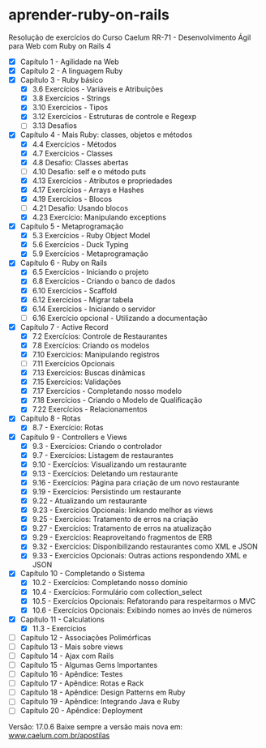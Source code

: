 # aprender-ruby-on-rails
Resolução de exercícios do Curso Caelum RR-71 - Desenvolvimento Ágil para Web com Ruby on Rails 4
- [x] Capítulo 1 - Agilidade na Web
- [x] Capítulo 2 - A linguagem Ruby
- [x] Capítulo 3 - Ruby básico
  - [x] 3.6 Exercícios - Variáveis e Atribuições
  - [x] 3.8 Exercícios - Strings
  - [x] 3.10 Exercícios - Tipos
  - [x] 3.12 Exercícios - Estruturas de controle e Regexp
  - [ ] 3.13 Desafios
- [x] Capítulo 4 - Mais Ruby: classes, objetos e métodos
    - [x] 4.4 Exercícios - Métodos
    - [x] 4.7 Exercícios - Classes
    - [x] 4.8 Desafio: Classes abertas
    - [ ] 4.10 Desafio: self e o método puts
    - [x] 4.13 Exercícios - Atributos e propriedades
    - [x] 4.17 Exercícios - Arrays e Hashes
    - [x] 4.19 Exercícios - Blocos
    - [ ] 4.21 Desafio: Usando blocos
    - [x] 4.23 Exercício: Manipulando exceptions
- [x] Capítulo 5 - Metaprogramação
    - [x] 5.3 Exercícios - Ruby Object Model
    - [x] 5.6 Exercícios - Duck Typing
    - [x] 5.9 Exercícios - Metaprogramação
- [x] Capítulo 6 - Ruby on Rails
  - [x] 6.5 Exercícios - Iniciando o projeto
  - [x] 6.8 Exercícios - Criando o banco de dados
  - [x] 6.10 Exercícios - Scaffold
  - [x] 6.12 Exercícios - Migrar tabela
  - [x] 6.14 Exercícios - Iniciando o servidor
  - [ ] 6.16 Exercício opcional - Utilizando a documentação
- [x] Capítulo 7 - Active Record
  - [x] 7.2 Exercícios: Controle de Restaurantes
  - [x] 7.8 Exercícios: Criando os modelos
  - [x] 7.10 Exercícios: Manipulando registros
  - [ ] 7.11 Exercícios Opcionais
  - [x] 7.13 Exercícios: Buscas dinâmicas
  - [x] 7.15 Exercícios: Validações
  - [x] 7.17 Exercícios - Completando nosso modelo
  - [x] 7.18 Exercícios - Criando o Modelo de Qualificação
  - [x] 7.22 Exercícios - Relacionamentos
- [x] Capítulo 8 - Rotas
  - [x] 8.7 - Exercício: Rotas
- [x] Capítulo 9 - Controllers e Views
  - [x] 9.3 - Exercícios: Criando o controlador
  - [x] 9.7 - Exercícios: Listagem de restaurantes
  - [x] 9.10 - Exercícios: Visualizando um restaurante
  - [x] 9.13 - Exercícios: Deletando um restaurante
  - [x] 9.16 - Exercícios: Página para criação de um novo restaurante
  - [x] 9.19 - Exercícios: Persistindo um restaurante
  - [x] 9.22 - Atualizando um restaurante
  - [x] 9.23 - Exercícios Opcionais: linkando melhor as views
  - [x] 9.25 - Exercícios: Tratamento de erros na criação
  - [x] 9.27 - Exercícios: Tratamento de erros na atualização
  - [x] 9.29 - Exercícios: Reaproveitando fragmentos de ERB
  - [x] 9.32 - Exercícios: Disponibilizando restaurantes como XML e JSON
  - [x] 9.33 - Exercícios Opcionais: Outras actions respondendo XML e JSON
- [x] Capítulo 10 - Completando o Sistema
  - [x] 10.2 - Exercícios: Completando nosso domínio
  - [x] 10.4 - Exercícios: Formulário com collection_select
  - [x] 10.5 - Exercícios Opcionais: Refatorando para respeitarmos o MVC
  - [x] 10.6 - Exercícios Opcionais: Exibindo nomes ao invés de números
- [x] Capítulo 11 - Calculations
  - [x] 11.3 - Exercícios
- [ ] Capítulo 12 - Associações Polimórficas
- [ ] Capítulo 13 - Mais sobre views
- [ ] Capítulo 14 - Ajax com Rails
- [ ] Capítulo 15 - Algumas Gems Importantes
- [ ] Capítulo 16 - Apêndice: Testes
- [ ] Capítulo 17 - Apêndice: Rotas e Rack
- [ ] Capítulo 18 - Apêndice: Design Patterns em Ruby
- [ ] Capítulo 19 - Apêndice: Integrando Java e Ruby
- [ ] Capítulo 20 - Apêndice: Deployment

Versão: 17.0.6
Baixe sempre a versão mais nova em: www.caelum.com.br/apostilas
